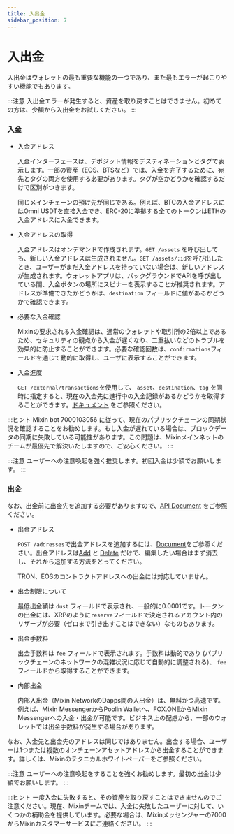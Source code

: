 ```yaml
---
title: 入出金
sidebar_position: 7
---
```


# 入出金

入出金はウォレットの最も重要な機能の一つであり、また最もエラーが起こりやすい機能でもあります。

:::注意
入出金エラーが発生すると、資産を取り戻すことはできません。初めての方は、少額から入出金をお試しください。
:::

### 入金

- 入金アドレス

  入金インターフェースは、デポジット情報をデスティネーションとタグで表示します。一部の資産（EOS、BTSなど）では、入金を完了するために、宛先とタグの両方を使用する必要があります。タグが空かどうかを確認するだけで区別がつきます。

  同じメインチェーンの預け先が同じである。例えば、BTCの入金アドレスにはOmni USDTを直接入金でき、ERC-20に準拠する全てのトークンはETHの入金アドレスに入金できます。

- 入金アドレスの取得

  入金アドレスはオンデマンドで作成されます。`GET /assets` を呼び出しても、新しい入金アドレスは生成されません。`GET /assets/:id`を呼び出したとき、ユーザーがまだ入金アドレスを持っていない場合は、新しいアドレスが生成されます。ウォレットアプリは、バックグラウンドでAPIを呼び出している間、入金ボタンの場所にスピナーを表示することが推奨されます。アドレスが準備できたかどうかは、`destination` フィールドに値があるかどうかで確認できます。

- 必要な入金確認

  Mixinの要求される入金確認は、通常のウォレットや取引所の2倍以上であるため、セキュリティの観点から入金が遅くなり、二重払いなどのトラブルを効果的に防止することができます。必要な確認回数は、`confirmations`フィールドを通じて動的に取得し、ユーザに表示することができます。

- 入金進度

  `GET /external/transactions`を使用して、 `asset`、`destination`、`tag` を同時に指定すると、現在の入金先に進行中の入金記録があるかどうかを取得することができます。[ドキュメント](../../api/network/pending-deposits ) をご参照ください。

:::ヒント
Mixin bot 7000103056 に従って、現在のパブリックチェーンの同期状況を確認することをお勧めします。もし入金が遅れている場合は、ブロックデータの同期に失敗している可能性があります。この問題は、Mixinメインネットのチームが最優先で解決いたしますので、ご安心ください。
:::

:::注意
ユーザーへの注意喚起を強く推奨します。初回入金は少額でお願いします。
:::

### 出金

なお、出金前に出金先を追加する必要がありますので、[API Document](../../api/withdrawal/withdrawal) をご参照ください。


- 出金アドレス

  `POST /addresses`で出金アドレスを追加するには、[Document](../../api/withdrawal/address-add)をご参照ください。出金アドレスは[Add](../../api/withdrawal/address-add) と [Delete](../../api/withdrawal/address-delete) だけで、編集したい場合はまず消去し、それから追加する方法をとってください。

  TRON、EOSのコントラクトアドレスへの出金には対応していません。

- 出金制限について

  最低出金額は `dust` フィールドで表示され、一般的に0.0001です。トークンの出金には、XRPのように`reserve`フィールドで決定されるアカウント内のリザーブが必要（ゼロまで引き出すことはできない）なものもあります。

- 出金手数料

  出金手数料は `fee` フィールドで表示されます。手数料は動的であり (パブリックチェーンのネットワークの混雑状況に応じて自動的に調整される)、 `fee` フィールドから取得することができます。

- 内部出金

   内部入出金（Mixin NetworkのDapps間の入出金）は、無料かつ高速です。例えば、Mixin MessengerからPoolin Walletへ、FOX.ONEからMixin Messengerへの入金・出金が可能です。ビジネス上の配慮から、一部のウォレットでは出金手数料が発生する場合があります。


なお、入金先と出金先のアドレスは同じではありません。出金する場合、ユーザーは1つまたは複数のオンチェーンアセットアドレスから出金することができます。詳しくは、Mixinのテクニカルホワイトペーパーをご参照ください。

:::注意
ユーザーへの注意喚起をすることを強くお勧めします。最初の出金は少額でお願いします。
:::


:::ヒント
一度入金に失敗すると、その資産を取り戻すことはできませんのでご注意ください。現在、Mixinチームでは、入金に失敗したユーザーに対して、いくつかの補助金を提供しています。必要な場合は、Mixinメッセンジャーの7000からMixinカスタマーサービスにご連絡ください。
:::
